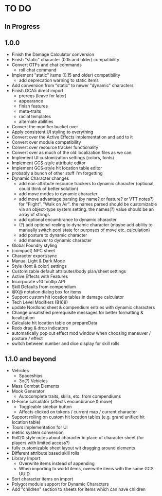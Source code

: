 # TO DO

## In Progress

## 1.0.0

-   Finish the Damage Calculator conversion
-   Finish "static" character (0.15 and older) compatibility
-   Convert OTFs and chat commands
    -   roll chat command
-   Implement "static" items (0.15 and older) compatibility
    -   add deprecation warning to static items
-   Add conversion from "static" to newer "dynamic" characters
-   Finish GCA5 direct import
    -   prereqs (leave for later)
    -   appearance
    -   finish features
    -   meta-traits
    -   racial templates
    -   alternate abilities
-   Convert the modifier bucket over
-   Apply consistent UI styling to everything
-   Convert over the Active Effects implementation and add to it
-   Convert over module compatibility
-   Convert over resource tracker functionality
-   Convert over as much of the old localization files as we can
-   Implement UI customization settings (colors, fonts)
-   Implement GCS-style attribute editor
-   Implement GCS-style hit location table editor
-   probably a bunch of other stuff I'm forgetting
-   Dynamic Character changes
    -   add non-attribute resource trackers to dynamic character (optional, could think of better solution)
    -   add move modes to dynamic character
    -   add move advantage parsing (by name? or feature? or VTT notes?) for "Flight", "Walk on Air".
        the names parsed should be customizable via an object-type system setting. the names(?) value should be an array of strings
    -   add optional encumbrance to dynamic character
    -   (?) add optional reeling to dynamic character (maybe add ability to manually switch pool state for purposes of move etc. calculation)
    -   add posture to dynamic character
    -   add maneuver to dynamic character
-   Global Foundry styling
-   (compact) NPC sheet
-   Character export/sync
-   Manual Light & Dark Mode
-   Style (font & color) settings
-   Customizable default attributes/body plan/sheet settings
-   Active Effects with Features
-   Incorporate v10 tooltip API
-   Skill Defaults from compendium
-   @X@ notation dialog box for items
-   Support custom hit location tables in damage calculator
-   Tech Level Modifiers (B168)
-   update Nordlond sheet & compendium entries with dynamic characters
-   Change unsatisfied prerequisite messages for better formatting & localization
-   Calculate hit location table on prepareData
-   Redo drag & drop indicators
-   automatically pop out effect mod window when choosing maneuver / posture / effect
-   switch between number and dice display for skill rolls

## 1.1.0 and beyond

-   Vehicles
    -   Spaceships
    -   3e(?) Vehicles
-   Mass Combat Elements
-   Mook Generator
    -   Autocomplete traits, skills, etc. from compendiums
-   G-Force calculator (affects encumbrance & move)
    -   Toggleable sidebar button
    -   Affects clicked on tokens / current map / current character
-   Support rolling on custom hit location tables (e.g. grand unified hit location table)
-   Tours implementation for UI
-   metric system conversion
-   Roll20 style notes about character in place of character sheet (for players with limited access?)
-   fully customizable sheet layout wit dragging around elements
-   Different attribute based skill rolls
-   Library Import
    -   Overwrite items instead of appending
    -   When importing to world items, overwrite items with the same GCS UUID
-   Sort character items on import
-   Polygot module support for Dynamic Characters
-   Add "children" section to sheets for items which can have children
